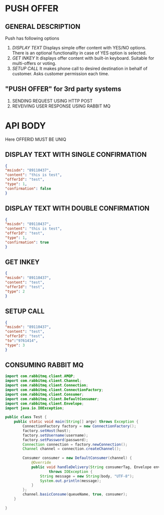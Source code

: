 # PUSH OFFER
## GENERAL DESCRIPTION
Push  has following options
1. *DISPLAY TEXT*
  Displays simple offer content with YES/NO options. There is an optional functionality in case of YES option is selected.
2. *GET INKEY*
   It displays offer content with built-in keyboard. Suitable for multi-offers or voting.
3. *SETUP CALL*
  It makes phone call to desired destination in behalf of customer. Asks customer permission each time.
## "PUSH OFFER" for 3rd party systems
  1. SENDING REQUEST USING HTTP POST
  2. REVEIVING USER RESPONSE USING RABBIT MQ
  
# API BODY
  Here OFFERID MUST BE UNIQ
## DISPLAY TEXT WITH SINGLE CONFIRMATION
  ```json
  {
  "msisdn": "89110437",
  "content": "this is test",
  "offerId": "test",
  "type": 1,
  "confirmation": false
}
  ```
## DISPLAY TEXT WITH DOUBLE CONFIRMATION
  ```json
  {
  "msisdn": "89110437",
  "content": "this is test",
  "offerId": "test",
  "type": 1,
  "confirmation": true
}
  ```
## GET INKEY
  ```json
{
  "msisdn": "89110437",
  "content": "test",
  "offerId": "test",
  "type": 2
}
  ```
## SETUP CALL
  ```json
{
  "msisdn": "89110437",
  "content": "test",
  "offerId": "test",
  "to":"9761414",
  "type": 3
}
  ```
## CONSUMING RABBIT MQ
```java
import com.rabbitmq.client.AMQP;
import com.rabbitmq.client.Channel;
import com.rabbitmq.client.Connection;
import com.rabbitmq.client.ConnectionFactory;
import com.rabbitmq.client.Consumer;
import com.rabbitmq.client.DefaultConsumer;
import com.rabbitmq.client.Envelope;
import java.io.IOException;
 
public class Test {
    public static void main(String[] argv) throws Exception {
        ConnectionFactory factory = new ConnectionFactory();
        factory.setHost(host);
        factory.setUsername(username);
        factory.setPassword(password);
        Connection connection = factory.newConnection();
        Channel channel = connection.createChannel();
 
        Consumer consumer = new DefaultConsumer(channel) {
            @Override
            public void handleDelivery(String consumerTag, Envelope envelope, AMQP.BasicProperties properties, byte[] body)
                    throws IOException {
                String message = new String(body, "UTF-8");
                System.out.println(message);
            }
        };
        channel.basicConsume(queueName, true, consumer);
    }
 
}
```
